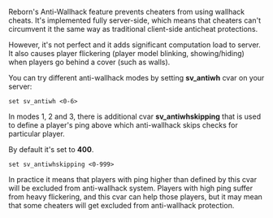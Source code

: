 Reborn's Anti-Wallhack feature prevents cheaters from using wallhack cheats.
It's implemented fully server-side, which means that cheaters can't circumvent it the same
way as traditional client-side anticheat protections.

However, it's not perfect and it adds significant computation load to server.
It also causes player flickering (player model blinking, showing/hiding) when players
go behind a cover (such as walls).

You can try different anti-wallhack modes by setting **sv_antiwh** cvar on your server:
 
```
set sv_antiwh <0-6>
```

In modes 1, 2 and 3, there is additional cvar **sv_antiwhskipping** that is used to define
a player's ping above which anti-wallhack skips checks for particular player.

By default it's set to **400**.

```
set sv_antiwhskipping <0-999>
```

In practice it means that players with ping higher than defined by this cvar will be excluded from
anti-wallhack system. Players with high ping suffer from heavy flickering, and this cvar can help
those players, but it may mean that some cheaters will get excluded from anti-wallhack protection.